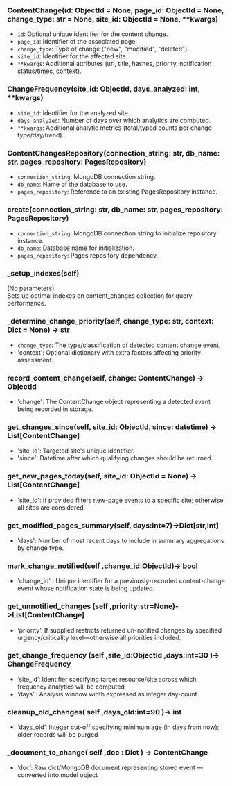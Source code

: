 ### ContentChange(id: ObjectId = None, page_id: ObjectId = None, change_type: str = None, site_id: ObjectId = None, **kwargs)
- `id`: Optional unique identifier for the content change.
- `page_id`: Identifier of the associated page.
- `change_type`: Type of change ("new", "modified", "deleted").
- `site_id`: Identifier for the affected site.
- `**kwargs`: Additional attributes (url, title, hashes, priority, notification status/times, context).

### ChangeFrequency(site_id: ObjectId, days_analyzed: int, **kwargs)
- `site_id`: Identifier for the analyzed site.
- `days_analyzed`: Number of days over which analytics are computed.
- `**kwargs`: Additional analytic metrics (total/typed counts per change type/day/trend).

### ContentChangesRepository(connection_string: str, db_name: str, pages_repository: PagesRepository)
- `connection_string`: MongoDB connection string.
- `db_name`: Name of the database to use.
- `pages_repository`: Reference to an existing PagesRepository instance.

### create(connection_string: str, db_name: str, pages_repository: PagesRepository)
- `connection_string`: MongoDB connection string to initialize repository instance.
- `db_name`: Database name for initialization.
- `pages_repository`: Pages repository dependency.

### _setup_indexes(self)
(No parameters)  
Sets up optimal indexes on content_changes collection for query performance.

### _determine_change_priority(self, change_type: str, context: Dict = None) -> str
- `change_type`: The type/classification of detected content change event. 
- 'context': Optional dictionary with extra factors affecting priority assessment.

### record_content_change(self, change: ContentChange) -> ObjectId
 - 'change': The ContentChange object representing a detected event being recorded in storage. 

### get_changes_since(self, site_id: ObjectId, since: datetime) -> List[ContentChange]
 - 'site_id': Targeted site's unique identifier. 
 - 'since': Datetime after which qualifying changes should be returned.

### get_new_pages_today(self, site_id: ObjectId = None) -> List[ContentChange]
 - 'site_id': If provided filters new-page events to a specific site; otherwise all sites are considered. 

### get_modified_pages_summary(self, days:int=7)->Dict[str,int]
 - 'days': Number of most recent days to include in summary aggregations by change type.

### mark_change_notified(self ,change_id:ObjectId)-> bool
  - 'change_id' : Unique identifier for a previously-recorded content-change event whose notification state is being updated.  

### get_unnotified_changes (self ,priority:str=None)->List[ContentChange]
  - ‘priority’: If supplied restricts returned un-notified changes by specified urgency/criticality level—otherwise all priorities included.

### get_change_frequency (self ,site_id:ObjectId ,days:int=30 )-> ChangeFrequency
  - ‘site_id’: Identifier specifying target resource/site across which frequency analytics will be computed 
  - ‘days’ : Analysis window width expressed as integer day-count

 ### cleanup_old_changes( self ,days_old:int=90 )-> int
   - ‘days_old’: Integer cut-off specifying minimum age (in days from now); older records will be purged

 ### _document_to_change( self ,doc : Dict ) -> ContentChange
   - ‘doc’: Raw dict/MongoDB document representing stored event — converted into model object